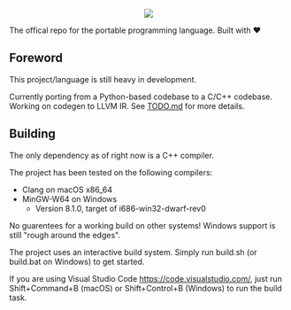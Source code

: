 <div>
<p align="center">
<img src="https://user-images.githubusercontent.com/38915815/147722834-1602909f-fcbc-49bf-8ec3-6a0bd33ef3ec.png" />  
</p>
</div>

The offical repo for the portable programming language. Built with ❤️

## Foreword

This project/language is still heavy in development.

Currently porting from a Python-based codebase to a C/C++ codebase. Working on codegen to LLVM IR. See <a href="/TODO.md">TODO.md</a> for more details.

## Building

The only dependency as of right now is a C++ compiler. 

The project has been tested on the following compilers:
- Clang on macOS x86_64
- MinGW-W64 on Windows 
  - Version 8.1.0, target of i686-win32-dwarf-rev0

No guarentees for a working build on other systems! Windows support is still "rough around the edges".

The project uses an interactive build system. Simply run build.sh (or build.bat on Windows) to get started. 

If you are using Visual Studio Code https://code.visualstudio.com/, just run Shift+Command+B (macOS) or Shift+Control+B (Windows) to run the build task.
